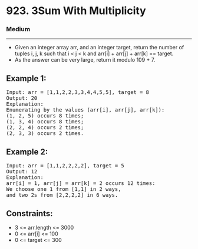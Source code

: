 # 923. 3Sum With Multiplicity

### Medium

---

- Given an integer array arr, and an integer target, return the number of tuples i, j, k such that i < j < k and arr[i] + arr[j] + arr[k] == target.
- As the answer can be very large, return it modulo 109 + 7.

## Example 1:

<pre>
Input: arr = [1,1,2,2,3,3,4,4,5,5], target = 8
Output: 20
Explanation: 
Enumerating by the values (arr[i], arr[j], arr[k]):
(1, 2, 5) occurs 8 times;
(1, 3, 4) occurs 8 times;
(2, 2, 4) occurs 2 times;
(2, 3, 3) occurs 2 times.
</pre>

## Example 2:

<pre>
Input: arr = [1,1,2,2,2,2], target = 5
Output: 12
Explanation: 
arr[i] = 1, arr[j] = arr[k] = 2 occurs 12 times:
We choose one 1 from [1,1] in 2 ways,
and two 2s from [2,2,2,2] in 6 ways.
</pre>

## Constraints:

- 3 <= arr.length <= 3000
- 0 <= arr[i] <= 100
- 0 <= target <= 300
